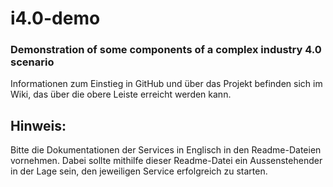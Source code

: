 # i4.0-demo

### Demonstration of some components of a complex industry 4.0 scenario



Informationen zum Einstieg in GitHub und über das Projekt befinden sich im Wiki, das über die obere Leiste erreicht werden kann.

## Hinweis:
Bitte die Dokumentationen der Services in Englisch in den Readme-Dateien vornehmen. Dabei sollte mithilfe dieser Readme-Datei ein Aussenstehender in der Lage sein, den jeweiligen Service erfolgreich zu starten.
